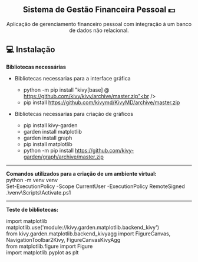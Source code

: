 
<span align="center">

##  Sistema de Gestão Financeira Pessoal 💵

</span>

<p align="center">
  Aplicação de gerenciamento financeiro pessoal com integração à um banco de dados não
relacional.
  



## 💻 Instalação
<strong>Bibliotecas necessárias</strong><br />
+ Bibliotecas necessarias para a interface gráfica<br />
  - python -m pip install "kivy[base] @ https://github.com/kivy/kivy/archive/master.zip"<br />
  - pip install https://github.com/kivymd/KivyMD/archive/master.zip<br />

+ Bibliotecas necessarias para criação de gráficos<br />
  - pip install kivy-garden<br />
  - garden install matplotlib
  - garden install graph<br />
  - pip install matplotlib<br />
  - python -m pip install https://github.com/kivy-garden/graph/archive/master.zip<br />

___



<strong>Comandos utilizados para a criação de um ambiente virtual:</strong><br />
python -m venv venv<br />
Set-ExecutionPolicy -Scope CurrentUser -ExecutionPolicy RemoteSigned<br />
.\venv\Scripts\Activate.ps1<br />

___

</p>
<strong>Teste de bibliotecas:</strong><br />

import matplotlib<br />
matplotlib.use('module://kivy.garden.matplotlib.backend_kivy')<br />
from kivy.garden.matplotlib.backend_kivyagg import FigureCanvas, NavigationToolbar2Kivy, FigureCanvasKivyAgg<br />
from matplotlib.figure import Figure<br />
import matplotlib.pyplot as plt<br />
